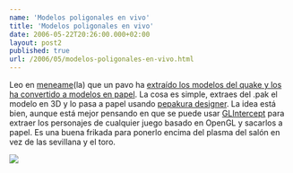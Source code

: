 ```yaml
---
name: 'Modelos poligonales en vivo'
title: 'Modelos poligonales en vivo'
date: 2006-05-22T20:26:00.000+02:00
layout: post2
published: true
url: /2006/05/modelos-poligonales-en-vivo.html
---
```


Leo en [meneame](http://meneame.net/)(la) que un pavo ha [extraído los modelos del quake y los ha convertido a modelos en papel](http://cow.mooh.org/paper/). La cosa es simple, extraes del .pak el modelo en 3D y lo pasa a papel usando [pepakura designer](http://www.tamasoft.co.jp/pepakura-en/). La idea está bien, aunque está mejor pensando en que se puede usar [GLIntercept](http://www.nutty.org/glintercept/) para extraer los personajes de cualquier juego basado en OpenGL y sacarlos a papel. Es una buena frikada para ponerlo encima del plasma del salón en vez de las sevillana y el toro.  

  
![](http://static.flickr.com/35/114969063_a950dbb1b4_m.jpg)